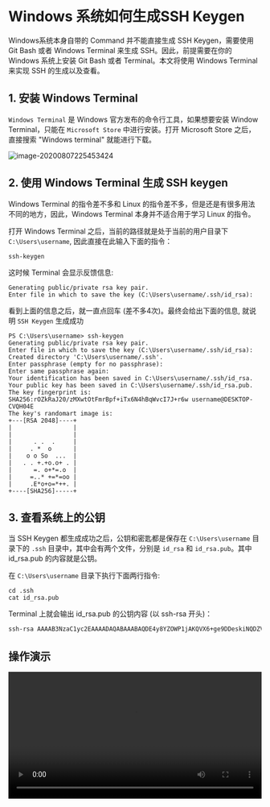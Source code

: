 # Windows 系统如何生成SSH Keygen

<p class="warn">Windows系统本身自带的 Command 并不能直接生成 SSH Keygen，需要使用 Git Bash 或者 Windows Terminal 来生成 SSH。因此，前提需要在你的 Windows 系统上安装 Git Bash 或者 Terminal。本文将使用 Windows Terminal 来实现 SSH 的生成以及查看。</p>



## 1. 安装 Windows Terminal

`Windows Terminal` 是 Windows 官方发布的命令行工具，如果想要安装 Window Terminal，只能在 `Microsoft Store` 中进行安装。打开 Microsoft Store 之后，直接搜索 \"Windows terminal\" 就能进行下载。

![image-20200807225453424](https://tva1.sinaimg.cn/large/007S8ZIlgy1ghj7tz9sn7j31650u0tzh.jpg)



## 2. 使用 Windows Terminal 生成 SSH keygen

Windows Terminal 的指令差不多和 Linux 的指令差不多，但是还是有很多用法不同的地方，因此，Windows Terminal 本身并不适合用于学习 Linux 的指令。



打开 Windows Terminal 之后，当前的路径就是处于当前的用户目录下 `C:\Users\username`,  因此直接在此输入下面的指令：

```nginx
ssh-keygen
```



这时候 Terminal 会显示反馈信息:

```nginx
Generating public/private rsa key pair.
Enter file in which to save the key (C:\Users\username/.ssh/id_rsa):
```



看到上面的信息之后，就一直点回车 (差不多4次)。最终会给出下面的信息, 就说明 `SSH Keygen` 生成成功

```nginx
PS C:\Users\username> ssh-keygen
Generating public/private rsa key pair.
Enter file in which to save the key (C:\Users\username/.ssh/id_rsa):
Created directory 'C:\Users\username/.ssh'.
Enter passphrase (empty for no passphrase):
Enter same passphrase again:
Your identification has been saved in C:\Users\username/.ssh/id_rsa.
Your public key has been saved in C:\Users\username/.ssh/id_rsa.pub.
The key fingerprint is:
SHA256:rOZkRaJ20/zMXwtOtFmrBpf+iTx6N4hBqWvcI7J+r6w username@DESKTOP-CVQH04E
The key's randomart image is:
+---[RSA 2048]----+
|                 |
|                 |
|      . .  .     |
|     . *  o      |
|    o o So  ...  |
|   . . +.+o.o+ . |
|      =. o+*=.o  |
|     =..* +=*=oo |
|     .E*o+o=*++. |
+----[SHA256]-----+
```



## 3. 查看系统上的公钥

当 SSH Keygen 都生成成功之后，公钥和密匙都是保存在 `C:\Users\username` 目录下的 `.ssh` 目录中，其中会有两个文件，分别是 `id_rsa` 和 `id_rsa.pub`。其中 id_rsa.pub 的内容就是公钥。



在 `C:\Users\username` 目录下执行下面两行指令:

```nginx
cd .ssh
cat id_rsa.pub
```



Terminal 上就会输出 id_rsa.pub 的公钥内容 (以 ssh-rsa 开头)：

```bash
ssh-rsa AAAAB3NzaC1yc2EAAAADAQABAAABAQDE4y8YZOWP1jAKQVX6+ge9DDeskiNQDZVSZIWpXCbKi3DxXqedwgTTWygcp6j9Fx+418OuHMNkyw45cOUaRD7OVbeWqWmawZN3eoNON4Hd/LB2sILOAaJBv3sT9VDzzFm5rabSt16Dsq/XAXSBb5OGwuokAbIATwsnWPPaN3ET2t/mVh71NIRTps6wvgtY5/kO/RPuyeHKnvqUErPQCjz8KNcMXKOZijI1BQxAJOQZD7E6+kA79/zmg9fNkJJo5DIUML8gNuMNGw9qcbiydpDjussqsq4V9YT/wykPoPgUvr7jw7iMK0CU51DLat+IeuT/bLHbALXvo1iUcNhi/1IV username@DESKTOP-CVQH04E
```



## 操作演示

<video controls width="100%">
    <source src="https://yuxuanjiang.github.io/boozhi/_media/widnows_sshkeygen.mp4" type="video/mp4">
</video>



